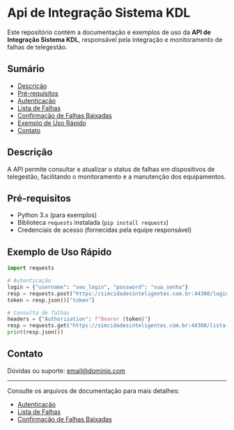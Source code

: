 # Api de Integração Sistema KDL

Este repositório contém a documentação e exemplos de uso da **API de Integração Sistema KDL**, responsável pela integração e monitoramento de falhas de telegestão.

## Sumário

- [Descrição](#descrição)
- [Pré-requisitos](#pré-requisitos)
- [Autenticação](autenticacao.md)
- [Lista de Falhas](lista-falhas.md)
- [Confirmação de Falhas Baixadas](confirma-falhas-baixadas.md)
- [Exemplo de Uso Rápido](#exemplo-de-uso-rápido)
- [Contato](#contato)

## Descrição

A API permite consultar e atualizar o status de falhas em dispositivos de telegestão, facilitando o monitoramento e a manutenção dos equipamentos.

## Pré-requisitos

- Python 3.x (para exemplos)
- Biblioteca `requests` instalada (`pip install requests`)
- Credenciais de acesso (fornecidas pela equipe responsável)

## Exemplo de Uso Rápido

```python
import requests

# Autenticação
login = {"username": "seu_login", "password": "sua_senha"}
resp = requests.post("https://simcidadesinteligentes.com.br:44300/login", json=login)
token = resp.json()["token"]

# Consulta de falhas
headers = {"Authorization": f"Bearer {token}"}
resp = requests.get("https://simcidadesinteligentes.com.br:44300/lista-falhas/v1/cidade", headers=headers)
print(resp.json())
```

## Contato

Dúvidas ou suporte: [email@dominio.com](mailto:suporte@kdliluminacao.com.br)

---

Consulte os arquivos de documentação para mais detalhes:

- [Autenticação](autenticacao.md)
- [Lista de Falhas](lista-falhas.md)
- [Confirmação de Falhas Baixadas](confirma-falhas-baixadas.md)